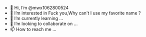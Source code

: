 - 👋 Hi, I’m @mwx1062800524
- 👀 I’m interested in Fuck you,Why can't I use my favorite name ?
- 🌱 I’m currently learning ...
- 💞️ I’m looking to collaborate on ...
- 📫 How to reach me ...

<!---
mwx1062800524/mwx1062800524 is a ✨ special ✨ repository because its `README.md` (this file) appears on your GitHub profile.
You can click the Preview link to take a look at your changes.
--->
